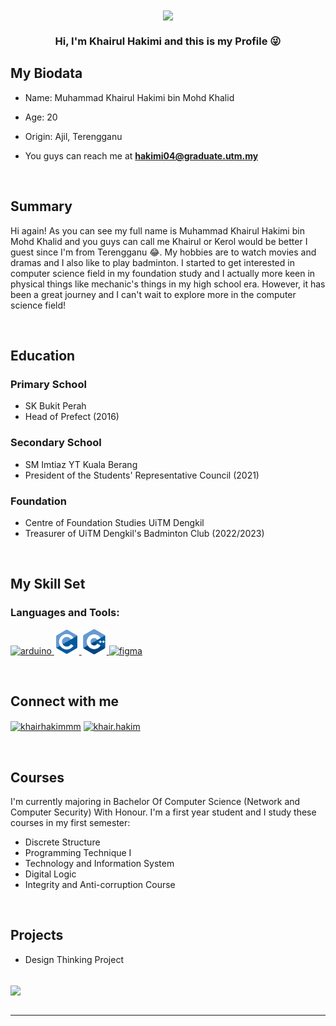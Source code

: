 <div align="center">
<img src="https://avatars.githubusercontent.com/u/148405244?v=4" align="center" style="width: 30%" />
</div>  
  

### <div align="center">Hi, I'm Khairul Hakimi and this is my Profile 😜</div>  
  
## My Biodata
- Name: Muhammad Khairul Hakimi bin Mohd Khalid  
  

- Age: 20  
  

- Origin: Ajil, Terengganu  
  

- You guys can reach me at **hakimi04@graduate.utm.my**

<br/> 

## Summary
Hi again! As you can see my full name is Muhammad Khairul Hakimi bin Mohd Khalid and you guys can call me Khairul or Kerol would be better I guest since I'm from Terengganu 😂. My hobbies are to watch movies and dramas and I also like to play badminton. I started to get interested in computer science field in my foundation study and I actually more keen in physical things like mechanic's things in my high school era. However, it has been a great journey and I can't wait to explore more in the computer science field!  
  

<br/>  

## Education
### Primary School
- SK Bukit Perah
- Head of Prefect (2016)

### Secondary School
- SM Imtiaz YT Kuala Berang
- President of the Students' Representative Council (2021)

### Foundation
- Centre of Foundation Studies UiTM Dengkil
- Treasurer of UiTM Dengkil's Badminton Club (2022/2023)

<br/>

## My Skill Set  
<h3 align="left">Languages and Tools:</h3>
<p align="left">
<a href="https://www.arduino.cc/" target="_blank" rel="noreferrer"> <img src="https://cdn.worldvectorlogo.com/logos/arduino-1.svg" alt="arduino" width="40" height="40"/> </a> 
<a href="https://www.cprogramming.com/" target="_blank" rel="noreferrer"> <img src="https://raw.githubusercontent.com/devicons/devicon/master/icons/c/c-original.svg" alt="c" width="40" height="40"/> </a> 
<a href="https://www.w3schools.com/cpp/" target="_blank" rel="noreferrer"> <img src="https://raw.githubusercontent.com/devicons/devicon/master/icons/cplusplus/cplusplus-original.svg" alt="cplusplus" width="40" height="40"/> </a> 
<a href="https://www.figma.com/" target="_blank" rel="noreferrer"> <img src="https://www.vectorlogo.zone/logos/figma/figma-icon.svg" alt="figma" width="40" height="40"/> </a> </p>
<br/>  


## Connect with me  
<p align="left">
<a href="https://twitter.com/khairhakimmm" target="blank"><img align="center" src="https://raw.githubusercontent.com/rahuldkjain/github-profile-readme-generator/master/src/images/icons/Social/twitter.svg" alt="khairhakimmm" height="30" width="40" /></a>
<a href="https://instagram.com/khair.hakim" target="blank"><img align="center" src="https://raw.githubusercontent.com/rahuldkjain/github-profile-readme-generator/master/src/images/icons/Social/instagram.svg" alt="khair.hakim" height="30" width="40" /></a>
</p>

<br/>  


## Courses 
I'm currently majoring in Bachelor Of Computer Science (Network and Computer Security) With Honour. I'm a first year student and I study these courses in my first semester:
- Discrete Structure
- Programming Technique I
- Technology and Information System
- Digital Logic
- Integrity and Anti-corruption Course

<br/>  

## Projects
- Design Thinking Project
<br/>

<div align="left">
<img src="https://komarev.com/ghpvc/?username=Kerol04&&style=flat-square" align="center" />
</div>  

<br />

----
